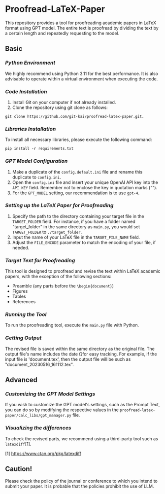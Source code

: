 # Proofread-LaTeX-Paper

This repository provides a tool for proofreading academic papers in LaTeX format using GPT model.
The entire text is proofread by dividing the text by a certain length and repeatedly requesting to the model.

## Basic

### _Python Environment_
We highly recommend using Python 3.11 for the best performance. It is also advisable to operate within a virtual environment when executing the code.

### _Code Installation_

1. Install Git on your computer if not already installed. 
2. Clone the repository using git clone as follows:
```
git clone https://github.com/git-kai/proofread-latex-paper.git.
```

### _Libraries Installation_
To install all necessary libraries, please execute the following command:
```
pip install -r requirements.txt
```

### _GPT Model Configuration_
1. Make a duplicate of the `config.default.ini` file and rename this duplicate to `config.ini`.
2. Open the `config.ini` file and insert your unique OpenAI API key into the `API_KEY` field. Remember not to enclose the key in quotation marks ("").
3. For the `GPT_MODEL` setting, our recommendation is to use `gpt-4`.

### _Setting up the LaTeX Paper for Proofreading_
1. Specify the path to the directory containing your target file in the `TARGET_FOLDER` field. For instance, if you have a folder named "target_folder" in the same directory as `main.py`, you would set `TARGET_FOLDER` to `./target_folder`.
2. Input the name of your LaTeX file in the `TARGET_FILE_NAME` field.
3. Adjust the `FILE_ENCODE` parameter to match the encoding of your file, if needed.

### _Target Text for Proofreading_
This tool is designed to proofread and revise the text within LaTeX academic papers, with the exception of the following sections:
* Preamble (any parts before the `\begin{document}`)
* Figures
* Tables
* References

### _Running the Tool_
To run the proofreading tool, execute the `main.py` file with Python.

### _Getting Output_
The revised file is saved within the same directory as the original file. The output file's name includes the date Ωfor easy tracking. For example, if the input file is 'document.tex', then the output file will be such as "document_20230516_161112.tex".

## Advanced

### _Customizing the GPT Model Settings_
If you wish to customize the GPT model's settings, such as the Prompt Text, you can do so by modifying the respective values in the `proofread-latex-paper/calc_libs/gpt_manager.py` file.

### _Visualizing the differences_

To check the revised parts, we recommend using a third-party tool such as `latexdiff`[1].

[1] https://www.ctan.org/pkg/latexdiff

## Caution!
Please check the policy of the journal or conference to which you intend to submit your paper.
It is probable that the policies prohibit the use of LLM.

